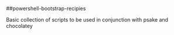 ##powershell-bootstrap-recipies

Basic collection of scripts to be used in conjunction with psake and chocolatey
